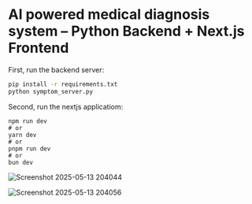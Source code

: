 # AI powered medical diagnosis system – Python Backend + Next.js Frontend

First, run the backend server:

```bash
pip install -r requirements.txt
python symptom_server.py
```
Second, run the nextjs applicatiom:

```
npm run dev
# or
yarn dev
# or
pnpm run dev
# or
bun dev
```

![Screenshot 2025-05-13 204044](https://github.com/user-attachments/assets/6cc30683-9950-4079-ad50-8e93ba53e8b7)

![Screenshot 2025-05-13 204056](https://github.com/user-attachments/assets/3622e0a7-c821-4220-aea4-c1b4e2a461ef)
